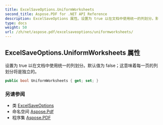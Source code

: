 ```yaml
---
title: ExcelSaveOptions.UniformWorksheets
second_title: Aspose.PDF for .NET API Reference
description: ExcelSaveOptions 属性。设置为 true 以在文档中使用统一的列划分。默认值为 false，这意味着每一页的列划分将是独立的。
type: docs
weight: 50
url: /zh/net/aspose.pdf/excelsaveoptions/uniformworksheets/
---
```

## ExcelSaveOptions.UniformWorksheets 属性

设置为 true 以在文档中使用统一的列划分。默认值为 false；这意味着每一页的列划分将是独立的。

```csharp
public bool UniformWorksheets { get; set; }
```

### 另请参阅

* 类 [ExcelSaveOptions](../)
* 命名空间 [Aspose.Pdf](../../../aspose.pdf/)
* 程序集 [Aspose.PDF](../../../)